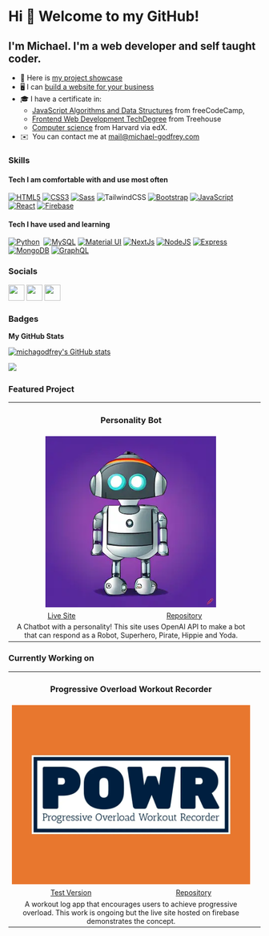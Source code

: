 Hi 👋 Welcome to my GitHub!
================================

I'm Michael. I'm a web developer and self taught coder.
--------------------------
*   :briefcase: Here is [my project showcase](https://michagodfrey.github.io/)
* 🖥️ I can [build a website for your business](https://michael-godfrey.com/)
* 🎓 I have a certificate in: 
    * [JavaScript Algorithms and Data Structures](https://www.freecodecamp.org/certification/fcc751d8781-29d1-483c-a21c-56f4aa5c0727/javascript-algorithms-and-data-structures) from freeCodeCamp, 
    * [Frontend Web Development TechDegree](https://drive.google.com/file/d/1R1SfXJTaitwMBe0FAQgPIJAThU6KBhVs/view?usp=sharing) from Treehouse
    * [Computer science](https://certificates.cs50.io/71015d50-927a-4942-9c4f-33b5cd9039ec.pdf?size=letter) from Harvard via edX.
* ✉️  You can contact me at [mail@michael-godfrey.com](mailto:mail@michael-godfrey.com)

### Skills

#### Tech I am comfortable with and use most often

<p align="left">
<a href="https://developer.mozilla.org/en-US/docs/Glossary/HTML5" target="_blank" rel="noreferrer"><img src="https://raw.githubusercontent.com/danielcranney/readme-generator/main/public/icons/skills/html5-colored.svg" width="36" height="36" alt="HTML5" /></a><span>&#160;</span><a href="https://www.w3.org/TR/CSS/#css" target="_blank" rel="noreferrer"><img src="https://raw.githubusercontent.com/danielcranney/readme-generator/main/public/icons/skills/css3-colored.svg" width="36" height="36" alt="CSS3" /></a><span>&#160;</span><a href="https://sass-lang.com/" target="_blank" rel="noreferrer"><img src="https://raw.githubusercontent.com/danielcranney/readme-generator/main/public/icons/skills/sass-colored.svg" width="36" height="36" alt="Sass" /></a><span>&#160;</span<a href="https://tailwindcss.com/" target="_blank" rel="noreferrer"><img src="https://raw.githubusercontent.com/danielcranney/readme-generator/main/public/icons/skills/tailwindcss-colored.svg" width="36" height="36" alt="TailwindCSS" /></a><span>&#160;</span><a href="https://getbootstrap.com/" target="_blank" rel="noreferrer"><img src="https://raw.githubusercontent.com/danielcranney/readme-generator/main/public/icons/skills/bootstrap-colored.svg" width="36" height="36" alt="Bootstrap" /></a><span>&#160;</span><a href="https://developer.mozilla.org/en-US/docs/Web/JavaScript" target="_blank" rel="noreferrer"><img src="https://raw.githubusercontent.com/danielcranney/readme-generator/main/public/icons/skills/javascript-colored.svg" width="36" height="36" alt="JavaScript" /></a><span>&#160;</span><a href="https://reactjs.org/" target="_blank" rel="noreferrer"><img src="https://raw.githubusercontent.com/danielcranney/readme-generator/main/public/icons/skills/react-colored.svg" width="36" height="36" alt="React" /></a><span>&#160;</span><a href="https://firebase.google.com/" target="_blank" rel="noreferrer"><img src="https://raw.githubusercontent.com/danielcranney/readme-generator/main/public/icons/skills/firebase-colored.svg" width="36" height="36" alt="Firebase" /></a><span>&#160;</span>
</p>

#### Tech I have used and learning

<p align="left">
<a href="https://www.python.org/" target="_blank" rel="noreferrer"><img src="https://raw.githubusercontent.com/danielcranney/readme-generator/main/public/icons/skills/python-colored.svg" width="36" height="36" alt="Python" /></a><span>&#160;</span>
<a href="https://www.mysql.com/" target="_blank" rel="noreferrer"><img src="https://raw.githubusercontent.com/danielcranney/readme-generator/main/public/icons/skills/mysql-colored.svg" width="36" height="36" alt="MySQL" /></a><span>&#160;</span><a href="https://mui.com/" target="_blank" rel="noreferrer"><img src="https://raw.githubusercontent.com/danielcranney/readme-generator/main/public/icons/skills/materialui-colored.svg" width="36" height="36" alt="Material UI" /></a><span>&#160;</span><a href="https://nextjs.org/docs" target="_blank" rel="noreferrer"><img src="https://raw.githubusercontent.com/danielcranney/readme-generator/main/public/icons/skills/nextjs-colored.svg" width="36" height="36" alt="NextJs" /></a><span>&#160;</span><a href="https://nodejs.org/en/" target="_blank" rel="noreferrer"><img src="https://raw.githubusercontent.com/danielcranney/readme-generator/main/public/icons/skills/nodejs-colored.svg" width="36" height="36" alt="NodeJS" /></a><span>&#160;</span><a href="https://expressjs.com/" target="_blank" rel="noreferrer"><img src="https://raw.githubusercontent.com/danielcranney/readme-generator/main/public/icons/skills/express-colored.svg" width="36" height="36" alt="Express" /></a><span>&#160;</span><a href="https://www.mongodb.com/" target="_blank" rel="noreferrer"><img src="https://raw.githubusercontent.com/danielcranney/readme-generator/main/public/icons/skills/mongodb-colored.svg" width="36" height="36" alt="MongoDB" /></a><span>&#160;</span><a href="https://graphql.org/" target="_blank" rel="noreferrer"><img src="https://raw.githubusercontent.com/danielcranney/readme-generator/main/public/icons/skills/graphql-colored.svg" width="36" height="36" alt="GraphQL" /></a><span>&#160;</span>
</p>

### Socials

<p align="left"> 
<a href="https://discord.com/users/MichaelGodfrey#3785" target="_blank" rel="noreferrer"><img src="https://raw.githubusercontent.com/danielcranney/readme-generator/main/public/icons/socials/discord.svg" width="32" height="32" /></a><span>&#160;</span><a href="https://www.linkedin.com/in/michael-godfrey-82258bb3/" target="_blank" rel="noreferrer"><img src="https://raw.githubusercontent.com/danielcranney/readme-generator/main/public/icons/socials/linkedin.svg" width="32" height="32" /></a><span>&#160;</span><a href="https://www.twitter.com/Michael07865192" target="_blank" rel="noreferrer"><img src="https://raw.githubusercontent.com/danielcranney/readme-generator/main/public/icons/socials/twitter.svg" width="32" height="32" /></a><span>&#160;</span><a href="https://www.github.com/michagodfrey" target="_blank" rel="noreferrer"><img src="https://raw.githubusercontent.com/danielcranney/readme-generator/main/public/icons/socials/github.svg" width="0" height="0" /></a><span>&#160;</span>
</p>


### Badges

<b>My GitHub Stats</b>

<a href="http://www.github.com/michagodfrey"><img src="https://github-readme-stats.vercel.app/api?username=michagodfrey&show_icons=true&hide=&title_color=facc15&text_color=ffffff&icon_color=facc15&bg_color=581c87&hide_border=true&show_icons=true" alt="michagodfrey's GitHub stats" /></a>

<a href="http://www.github.com/michagodfrey"><img src="https://github-readme-streak-stats.herokuapp.com/?user=michagodfrey&stroke=ffffff&background=581c87&ring=facc15&fire=facc15&currStreakNum=ffffff&currStreakLabel=facc15&sideNums=ffffff&sideLabels=ffffff&dates=ffffff&hide_border=true" /></a>


### Featured Project

<table margin="auto">
  <tr>
  <td colspan="2">
    <h3 align="center">Personality Bot</h3>
  </td>
  </tr>
  <tr>
  <td colspan="2">
    <div align="center"><img src="https://github.com/michagodfrey/personality-bot/raw/main/docs/images/robot.webp" alt="robot image"/></div>
  </td>
  </tr>
  <tr>
    <td align="center"><a align="center" href="https://personality-bot.vercel.app/">Live Site</a></td>
    <td align="center"><a href="https://github.com/michagodfrey/personality-bot">Repository</a></td>
  </tr>
  <tr>
  <td align="center" colspan="2">
    A Chatbot with a personality! This site uses OpenAI API to make a bot that can respond as a Robot, Superhero, Pirate, Hippie and Yoda.
  <td>
  </tr>
</table>

### Currently Working on

<table margin="auto">
  <tr>
  <td colspan="2">
    <h3 align="center">Progressive Overload Workout Recorder</h3>
  </td>
  </tr>
  <tr>
  <td colspan="2">
    <div align="center"><img src="https://github.com/michagodfrey/powr/raw/main/public/images/powr-logo.webp" alt="POWR logo"/></div>
  </td>
  </tr>
  <tr>
    <td align="center"><a align="center" href="https://powr-app.web.app/">Test Version</a></td>
    <td align="center"><a href="https://github.com/michagodfrey/powr">Repository</a></td>
  </tr>
  <tr>
  <td align="center" colspan="2">
    A workout log app that encourages users to achieve progressive overload. This work is ongoing but the live site hosted on firebase demonstrates the concept. 
  <td>
  </tr>
</table>

